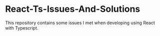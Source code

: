 # React-Ts-Issues-And-Solutions
This repository contains some issues I met when developing using React with Typescript.
